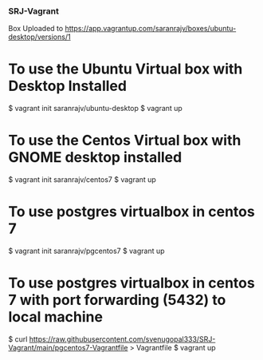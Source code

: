 ### SRJ-Vagrant
Box Uploaded to 
https://app.vagrantup.com/saranrajv/boxes/ubuntu-desktop/versions/1

# To use the Ubuntu Virtual box with Desktop Installed 

$ vagrant init saranrajv/ubuntu-desktop 
$ vagrant up

# To use the Centos Virtual box with GNOME desktop installed

$ vagrant init saranrajv/centos7 
$ vagrant up



# To use postgres virtualbox in centos 7

$ vagrant init saranrajv/pgcentos7 
$ vagrant up


# To use postgres virtualbox in centos 7 with port forwarding (5432) to local machine

$ curl https://raw.githubusercontent.com/svenugopal333/SRJ-Vagrant/main/pgcentos7-Vagrantfile > Vagrantfile
$ vagrant up

